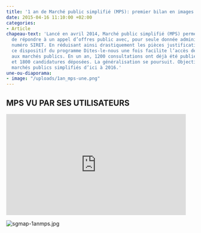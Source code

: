 ```yaml
---
title: '1 an de Marché public simplifié (MPS): premier bilan en images'
date: 2015-04-16 11:10:00 +02:00
categories:
- Article
chapeau-text: 'Lancé en avril 2014, Marché public simplifié (MPS) permet à toute entreprise
  de répondre à un appel d’offres public avec, pour seule donnée administrative, son
  numéro SIRET. En réduisant ainsi drastiquement les pièces justificatives demandées,
  ce dispositif du programme Dites-le-nous une fois facilite l’accès des TPE et PME
  aux marchés publics. En un an, 1200 consultations ont déjà été publiées avec MPS,
  et 1800 candidatures déposées. La généralisation se poursuit. Objectif : 50 000
  marchés publics simplifiés d’ici à 2016.'
une-ou-diaporama:
- image: "/uploads/1an_mps-une.png"
---
```


## MPS VU PAR SES UTILISATEURS

<iframe frameborder="0" width="480" height="270" src="https://www.dailymotion.com/embed/video/x2jundw" allowfullscreen allow="autoplay"></iframe>

![sgmap-1anmps.jpg](/uploads/sgmap-1anmps.jpg)